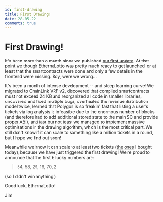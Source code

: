 ```yaml
---
id: first-drawing
title: First Drawing!
date: 28.05.22
comments: true
---
```


# First Drawing!

It's been more than a month since we published [our first update][a-lottery-is-born]. At that point
we though EthernaLotto was pretty much ready to get launched, or at least that the smartcontracts
were done and only a few details in the frontend were missing. Boy, were we wrong...

It's been a month of intense development -- and steep learning curve! We migrated to ChainLink VRF
v2, discovered that compiled smartcontracts must not exceed 24 KB and reorganized all code in
smaller libraries, uncovered and fixed multiple bugs, overhauled the revenue distribution model
twice, learned that Polygon is so freakin' fast that listing a user's tickets via log analysis is
infeasible due to the enormous number of blocks (and therefore had to add additional stored state to
the main SC and provide proper ABI), and last but not least we managed to implement massive
optimizations in the drawing algorithm, which is the most critical part. We still don't know if it
can scale to something like a million tickets in a round, but I hope we find out soon!

Meanwhile we know it can scale to at least two tickets ([the][ticket1] [ones][ticket2] I bought
today), because we have just triggered the first drawing! We're proud to announce that the first 6
lucky numbers are:

> 34, 58, 29, 16, 70, 2

(so I didn't win anything.)

Good luck, EthernaLotto!

Jim

[a-lottery-is-born]: /articles/a-lottery-is-born
[ticket1]: https://polygonscan.com/tx/0xe9b25f765cd8193b3524b66012b12760a5101a3085c1175b82b7126f76be6d53
[ticket2]: https://polygonscan.com/tx/0x9b2bedf3ffda61a374551633dc1e456a6581b2a93a4fe04b4db648e3ade6d4bb
